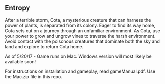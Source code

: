 ## Entropy

After a terrible storm, Cota, a mysterious creature that can harness the power of plants, is separated from its colony. Eager to find its way home, Cota sets out on a journey through an unfamiliar environment. As Cota, use your power to grow and ungrow vines to traverse the harsh environment. Avoid contact with the poisonous creatures that dominate both the sky and land and explore to return Cota home.

As of 5/20/17 - Game runs on Mac.  Windows version will most likely be available soon!

For instructions on installation and gameplay, read gameManual.pdf. Use the Mac.zip file in this repo.
